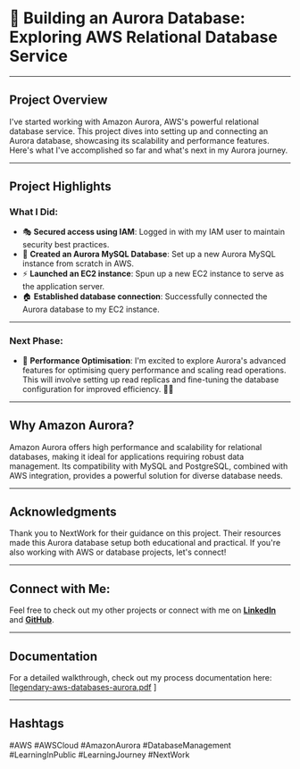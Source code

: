 # 🤖 Building an Aurora Database: Exploring AWS Relational Database Service

---

## Project Overview  
I've started working with Amazon Aurora, AWS's powerful relational database service. This project dives into setting up and connecting an Aurora database, showcasing its scalability and performance features. Here's what I've accomplished so far and what's next in my Aurora journey.

---

## Project Highlights  
### What I Did:  
- 🎭 **Secured access using IAM**: Logged in with my IAM user to maintain security best practices.  
- 🥫 **Created an Aurora MySQL Database**: Set up a new Aurora MySQL instance from scratch in AWS.  
- ⚡️ **Launched an EC2 instance**: Spun up a new EC2 instance to serve as the application server.  
- 🏠 **Established database connection**: Successfully connected the Aurora database to my EC2 instance.

---

### Next Phase:  
- 🌟 **Performance Optimisation**: I'm excited to explore Aurora's advanced features for optimising query performance and scaling read operations. This will involve setting up read replicas and fine-tuning the database configuration for improved efficiency. 🚀👀

---

## Why Amazon Aurora?  
Amazon Aurora offers high performance and scalability for relational databases, making it ideal for applications requiring robust data management. Its compatibility with MySQL and PostgreSQL, combined with AWS integration, provides a powerful solution for diverse database needs.

---

## Acknowledgments  
Thank you to NextWork for their guidance on this project. Their resources made this Aurora database setup both educational and practical. If you're also working with AWS or database projects, let's connect!

---


## Connect with Me:
Feel free to check out my other projects or connect with me on **[LinkedIn](https://www.linkedin.com/in/james-phillips-028141308/)** and **[GitHub](https://github.com/Jphilp4)**.

---

## Documentation  
For a detailed walkthrough, check out my process documentation here: [[legendary-aws-databases-aurora.pdf](https://github.com/user-attachments/files/18589912/legendary-aws-databases-aurora.pdf)
]

---

## Hashtags  
#AWS #AWSCloud #AmazonAurora #DatabaseManagement #LearningInPublic #LearningJourney #NextWork
